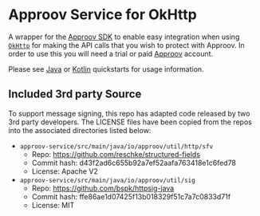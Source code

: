 # Approov Service for OkHttp

A wrapper for the [Approov SDK](https://github.com/approov/approov-android-sdk) to enable easy integration when using [`OkHttp`](https://square.github.io/okhttp/) for making the API calls that you wish to protect with Approov. In order to use this you will need a trial or paid [Approov](https://www.approov.io) account.

Please see [Java](https://github.com/approov/quickstart-android-java-okhttp) or [Kotlin](https://github.com/approov/quickstart-android-kotlin-okhttp) quickstarts for usage information.

## Included 3rd party Source

To support message signing, this repo has adapted code released by two 3rd
party developers. The LICENSE files have been copied from the repos into the
associated directories listed below:

* `approov-service/src/main/java/io/approov/util/http/sfv`
    * Repo: https://github.com/reschke/structured-fields
    * Commit hash: d43f2ad6c655b92a7ef52aafa763418e1c6fed78
    * License: Apache V2
* `approov-service/src/main/java/io/approov/util/sig`
    * Repo: https://github.com/bspk/httpsig-java
    * Commit hash: ffe86ae1d07425f13b018329f51c7a7c0833d71f
    * License: MIT
